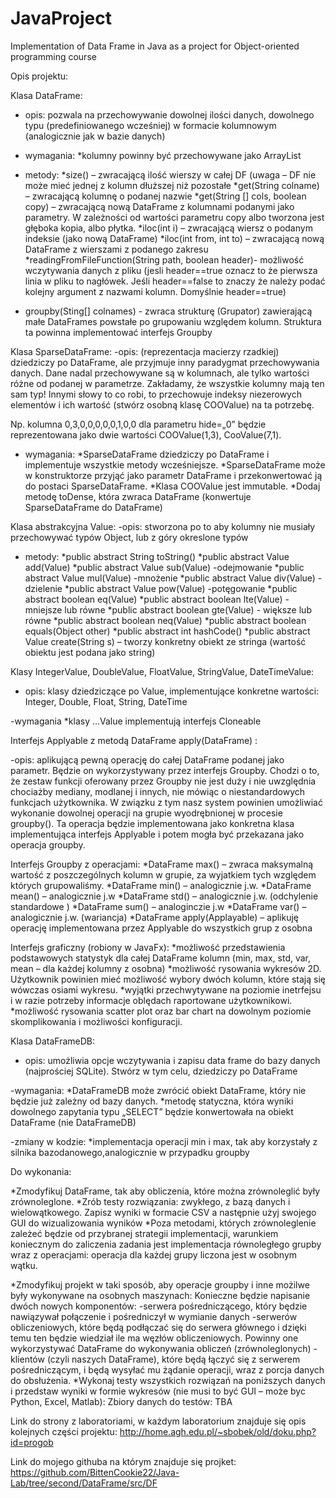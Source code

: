 # JavaProject
Implementation of Data Frame in Java as a project for Object-oriented programming course


Opis projektu:


Klasa DataFrame:
- opis: pozwala na przechowywanie dowolnej ilości danych, dowolnego typu (predefiniowanego wcześniej) w formacie kolumnowym (analogicznie jak w bazie danych)

- wymagania:
*kolumny powinny być przechowywane jako ArrayList

- metody:
*size() – zwracającą ilość wierszy w całej DF (uwaga – DF nie może mieć jednej z kolumn dłuższej niż pozostałe
*get(String colname) – zwracającą kolumnę o podanej nazwie
*get(String [] cols, boolean copy) – zwracającą nową DataFrame z kolumnami podanymi jako parametry. W zależności od wartości parametru copy albo tworzona jest głęboka kopia, albo płytka.
*iloc(int i) – zwracającą wiersz o podanym indeksie (jako nową DataFrame)
*iloc(int from, int to) – zwracającą nową DataFrame z wierszami z podanego zakresu
*readingFromFileFunction(String path, boolean header)- możliwość wczytywania danych z pliku (jesli header==true oznacz to że pierwsza linia w pliku to nagłówek. Jeśli header==false to znaczy że należy podać kolejny argument z nazwami kolumn. Domyślnie header==true)
* groupby(Sting[] colnames) - zwraca strukturę (Grupator) zawierającą małe DataFrames powstałe po grupowaniu względem kolumn. Struktura ta powinna implementować interfejs Groupby 



Klasa SparseDataFrame:
-opis: (reprezentacja macierzy rzadkiej) dziedziczy po DataFrame, ale przyjmuje inny paradygmat przechowywania danych. Dane nadal przechowywane są w kolumnach, ale tylko wartości różne od podanej w parametrze. Zakładamy, że wszystkie kolumny mają ten sam typ! 
Innymi słowy to co robi, to przechowuje indeksy niezerowych elementów i ich wartość (stwórz osobną klasę COOValue) na ta potrzebę.

Np. kolumna 0,3,0,0,0,0,0,1,0,0 dla parametru hide=„0” będzie reprezentowana jako dwie wartości COOValue(1,3), CooValue(7,1).

- wymagania:
*SparseDataFrame dziedziczy po DataFrame i implementuje wszystkie metody wcześniejsze.
*SparseDataFrame może w konstruktorze przyjąć jako parametr DataFrame i przekonwertować ją do postaci SparseDataFrame.
*Klasa COOValue jest immutable.
*Dodaj metodę toDense, która zwraca DataFrame (konwertuje SparseDataFrame do DataFrame)


Klasa abstrakcyjna Value:
-opis: stworzona po to aby kolumny nie musiały przechowywać typów Object, lub z góry okreslone typów

- metody:
*public abstract String toString()
*public abstract Value add(Value)
*public abstract Value sub(Value) -odejmowanie 
*public abstract Value mul(Value) -mnożenie
*public abstract Value div(Value) -dzielenie
*public abstract Value pow(Value) -potęgowanie
*public abstract boolean eq(Value)
*public abstract boolean lte(Value) -mniejsze lub równe
*public abstract boolean gte(Value) - większe lub równe
*public abstract boolean neq(Value) 
*public abstract boolean equals(Object other)
*public abstract int hashCode()
*public abstract Value create(String s) – tworzy konkretny obiekt ze stringa (wartość obiektu jest podana jako string)

Klasy IntegerValue, DoubleValue, FloatValue, StringValue, DateTimeValue:
- opis:  klasy dziedziczące po Value, implementujące konkretne wartości: Integer, Double, Float, String, DateTime

-wymagania
*klasy ...Value implementują interfejs Cloneable


Interfejs Applyable z metodą DataFrame apply(DataFrame) :

-opis: aplikującą pewną operację do całej DataFrame podanej jako parametr. Będzie on wykorzystywany przez interfejs Groupby. Chodzi o to, że zestaw funkcji oferowany przez Groupby nie jest duży i nie uwzględnia chociażby mediany, modlanej i innych, nie mówiąc o niestandardowych funkcjach użytkownika. W związku z tym nasz system powinien umożliwiać wykonanie dowolnej operacji na grupie wyodrębnionej w procesie groupby(). Ta operacja będzie implementowana jako konkretna klasa implementująca interfejs Applyable i potem mogła być przekazana jako operacja groupby.


Interfejs Groupby z operacjami:
*DataFrame max() – zwraca maksymalną wartość z poszczególnych kolumn w grupie, za wyjatkiem tych względem których grupowaliśmy.
*DataFrame min() – analogicznie j.w.
*DataFrame mean() – analogicznie j.w
*DataFrame std() – analogicznie j.w. (odchylenie standardowe )
*DataFrame sum() – analoginczie j.w
*DataFrame var() – analogicznie j.w. (wariancja)
*DataFrame apply(Applayable) – aplikuję operację implementowana przez Applyable do wszystkich grup z osobna


Interfejs graficzny (robiony w JavaFx):
*możliwość przedstawienia podstawowych statystyk dla całej DataFrame kolumn (min, max, std, var, mean – dla każdej kolumny z osobna)
*możliwość rysowania wykresów 2D. Użytkownik powinien mieć możliwość wybory dwóch kolumn, które stają się wówczas osiami wykresu.
*wyjątki przechwytywane na poziomie inetrfejsu i w razie potrzeby informacje oblędach raportowane użytkownikowi.
*możliwość rysowania scatter plot oraz bar chart na dowolnym poziomie skomplikowania i możliwości konfiguracji.


Klasa DataFrameDB:
- opis: umożliwia opcje wczytywania i zapisu data frame do bazy danych (najprościej SQLite). Stwórz w tym celu, dziedziczy po DataFrame

-wymagania:
*DataFrameDB może zwrócić obiekt DataFrame, który nie będzie już zależny od bazy danych.
*metodę statyczna, która wyniki dowolnego zapytania typu „SELECT” będzie konwertowała na obiekt DataFrame (nie DataFrameDB)

-zmiany w kodzie:
*implementacja operacji min i max, tak aby korzystały z silnika bazodanowego,analogicznie w przypadku groupby




Do wykonania:

*Zmodyfikuj DataFrame, tak aby obliczenia, które można zrównoleglić były zrównoleglone.
*Zrób testy rozwiązania: zwykłego, z bazą danych i wielowątkowego. Zapisz wyniki w formacie CSV a następnie użyj swojego GUI do wizualizowania wyników
*Poza metodami, których zrównoleglenie zależeć będzie od przybranej strategii implementacji, warunkiem koniecznym do zaliczenia zadania jest implementacja równoległego grupby wraz z operacjami: operacja dla każdej grupy liczona jest w osobnym wątku.

*Zmodyfikuj projekt w taki sposób, aby operacje groupby i inne możilwe były wykonywane na osobnych maszynach:
Konieczne będzie napisanie dwóch nowych komponentów:
-serwera pośredniczącego, który będzie nawiązywał połączenie i pośredniczył w 		wymianie danych
-serwerów obliczeniowych, które będą podłączać się do serwera głównego i dzięki temu ten będzie wiedział ile ma węzłów obliczeniowych. Powinny one wykorzystywać DataFrame do wykonywania obliczeń (zrównoleglonych)
-klientów (czyli naszych DataFrame), które będą łączyć się z serwerem pośredniczącym, i będą wysyłać mu żądanie operacji, wraz z porcja danych do obsłużenia.
*Wykonaj testy wszystkich rozwiązań na poniższych danych i przedstaw wyniki w formie wykresów (nie musi to być GUI – może byc Python, Excel, Matlab):
Zbiory danych do testów: TBA

Link do strony z laboratoriami, w każdym laboratorium znajduje się opis kolejnych części projektu:
http://home.agh.edu.pl/~sbobek/old/doku.php?id=progob

Link do mojego githuba na którym znajduje się projket:
https://github.com/BittenCookie22/Java-Lab/tree/second/DataFrame/src/DF
